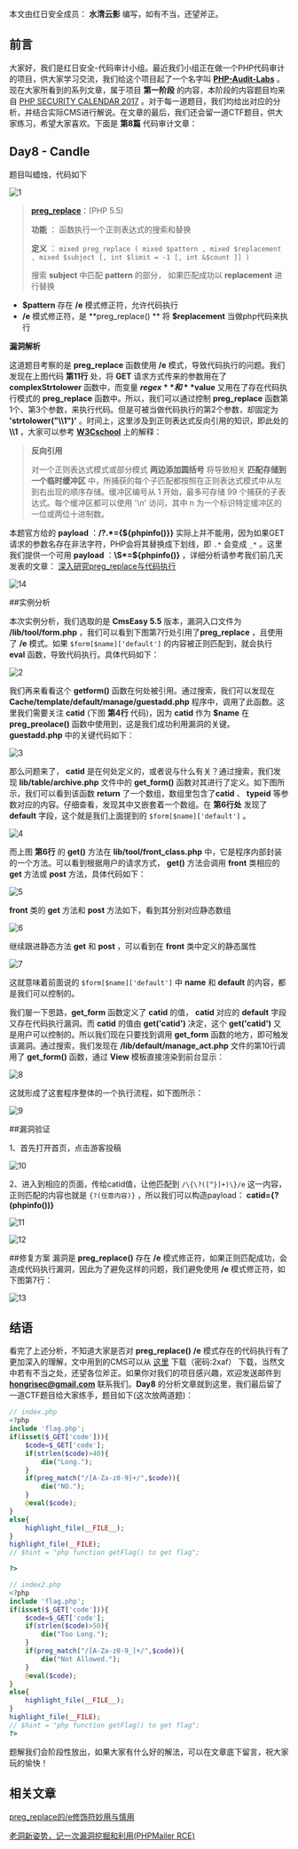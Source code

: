 本文由红日安全成员： **水清云影** 编写，如有不当，还望斧正。

## 前言

大家好，我们是红日安全-代码审计小组。最近我们小组正在做一个PHP代码审计的项目，供大家学习交流，我们给这个项目起了一个名字叫 [**PHP-Audit-Labs**](https://github.com/hongriSec/PHP-Audit-Labs) 。现在大家所看到的系列文章，属于项目 **第一阶段** 的内容，本阶段的内容题目均来自 [PHP SECURITY CALENDAR 2017](https://www.ripstech.com/php-security-calendar-2017/) 。对于每一道题目，我们均给出对应的分析，并结合实际CMS进行解说。在文章的最后，我们还会留一道CTF题目，供大家练习，希望大家喜欢。下面是 **第8篇** 代码审计文章：

## Day8 - Candle

题目叫蜡烛，代码如下

![1](CTF%20总结/PHP-Audit-Labs/Part1/Day8/files/1.png)

>[**preg_replace**](http://php.net/manual/zh/function.preg-replace.php)：(PHP 5.5)
>
>**功能** ： 函数执行一个正则表达式的搜索和替换
>
>**定义** ： `mixed preg_replace ( mixed $pattern , mixed $replacement , mixed $subject [, int $limit = -1 [, int &$count ]] )`
>
>搜索 **subject** 中匹配 **pattern** 的部分， 如果匹配成功以 **replacement** 进行替换

* **$pattern** 存在 **/e** 模式修正符，允许代码执行
* **/e** 模式修正符，是 **preg_replace() ** 将 **$replacement** 当做php代码来执行

**漏洞解析** 

这道题目考察的是 **preg_replace** 函数使用 **/e** 模式，导致代码执行的问题。我们发现在上图代码 **第11行** 处，将 **GET** 请求方式传来的参数用在了 **complexStrtolower** 函数中，而变量 **$regex** 和 **$value** 又用在了存在代码执行模式的 **preg_replace** 函数中。所以，我们可以通过控制 **preg_replace** 函数第1个、第3个参数，来执行代码。但是可被当做代码执行的第2个参数，却固定为 **'strtolower("\\\1")'** 。时间上，这里涉及到正则表达式反向引用的知识，即此处的 **\\\1** ，大家可以参考 [**W3Cschool**](https://www.w3cschool.cn/zhengzebiaodashi/regexp-syntax.html) 上的解释：

>**反向引用** 
>
>对一个正则表达式模式或部分模式 **两边添加圆括号** 将导致相关 **匹配存储到一个临时缓冲区** 中，所捕获的每个子匹配都按照在正则表达式模式中从左到右出现的顺序存储。缓冲区编号从 1 开始，最多可存储 99 个捕获的子表达式。每个缓冲区都可以使用 '\n' 访问，其中 n 为一个标识特定缓冲区的一位或两位十进制数。

本题官方给的 **payload** ：**/?.*={${phpinfo()}}** 实际上并不能用，因为如果GET请求的参数名存在非法字符，PHP会将其替换成下划线，即 `.*` 会变成 `_*` 。这里我们提供一个可用 **payload** ：**\S*=${phpinfo()}** ，详细分析请参考我们前几天发表的文章： [深入研究preg_replace与代码执行](https://xz.aliyun.com/t/2557) 

![14](CTF%20总结/PHP-Audit-Labs/Part1/Day8/files/14.png)


##实例分析

本次实例分析，我们选取的是 **CmsEasy 5.5** 版本，漏洞入口文件为 **/lib/tool/form.php** ，我们可以看到下图第7行处引用了**preg_replace** ，且使用了 **/e** 模式。如果 `$form[$name]['default']` 的内容被正则匹配到，就会执行 **eval** 函数，导致代码执行。具体代码如下：

![2](CTF%20总结/PHP-Audit-Labs/Part1/Day8/files/2.png)

我们再来看看这个 **getform()** 函数在何处被引用。通过搜索，我们可以发现在 **Cache/template/default/manage/guestadd.php** 程序中，调用了此函数。这里我们需要关注 **catid** (下图 **第4行** 代码)，因为 **catid** 作为 **$name** 在 **preg_preolace()** 函数中使用到，这是我们成功利用漏洞的关键。 **guestadd.php** 中的关键代码如下：

![3](CTF%20总结/PHP-Audit-Labs/Part1/Day8/files/3.png)

那么问题来了， **catid** 是在何处定义的，或者说与什么有关？通过搜索，我们发现 **lib/table/archive.php** 文件中的 **get_form()** 函数对其进行了定义。如下图所示，我们可以看到该函数 **return** 了一个数组，数组里包含了**catid** 、 **typeid** 等参数对应的内容。仔细查看，发现其中又嵌套着一个数组。在 **第6行处** 发现了 **default** 字段，这个就是我们上面提到的 `$form[$name]['default']` 。

![4](CTF%20总结/PHP-Audit-Labs/Part1/Day8/files/4.png)

而上图 **第6行** 的 **get()** 方法在 **lib/tool/front_class.php** 中，它是程序内部封装的一个方法。可以看到根据用户的请求方式， **get()** 方法会调用 **front** 类相应的 **get** 方法或 **post** 方法，具体代码如下：

![5](CTF%20总结/PHP-Audit-Labs/Part1/Day8/files/5.png)

 **front** 类的 **get** 方法和 **post** 方法如下，看到其分别对应静态数组

![6](CTF%20总结/PHP-Audit-Labs/Part1/Day8/files/6.png)

继续跟进静态方法 **get** 和 **post** ，可以看到在 **front** 类中定义的静态属性

![7](CTF%20总结/PHP-Audit-Labs/Part1/Day8/files/7.png)

这就意味着前面说的 `$form[$name]['default']` 中 **name** 和 **default** 的内容，都是我们可以控制的。

我们屡一下思路，**get_form** 函数定义了 **catid** 的值， **catid** 对应的 **default** 字段又存在代码执行漏洞。而 **catid** 的值由 **get('catid')** 决定，这个 **get('catid')** 又是用户可以控制的。所以我们现在只要找到调用 **get_form** 函数的地方，即可触发该漏洞。通过搜索，我们发现在 **/lib/default/manage_act.php** 文件的第10行调用了 **get_form()** 函数，通过 **View** 模板直接渲染到前台显示：

![8](CTF%20总结/PHP-Audit-Labs/Part1/Day8/files/8.png)

这就形成了这套程序整体的一个执行流程，如下图所示：

![9](CTF%20总结/PHP-Audit-Labs/Part1/Day8/files/9.png)

##漏洞验证

1、首先打开首页，点击游客投稿

![10](CTF%20总结/PHP-Audit-Labs/Part1/Day8/files/10.png)

2、进入到相应的页面，传给catid值，让他匹配到 `/\{\?([^}]+)\}/e` 这一内容，正则匹配的内容也就是 `{?(任意内容)}` ，所以我们可以构造payload： **catid={?(phpinfo())}** 

![11](CTF%20总结/PHP-Audit-Labs/Part1/Day8/files/11.png)

![12](CTF%20总结/PHP-Audit-Labs/Part1/Day8/files/12.png)

##修复方案
漏洞是 **preg_replace()** 存在 **/e** 模式修正符，如果正则匹配成功，会造成代码执行漏洞，因此为了避免这样的问题，我们避免使用 **/e** 模式修正符，如下图第7行：

![13](CTF%20总结/PHP-Audit-Labs/Part1/Day8/files/13.png)

## 结语

看完了上述分析，不知道大家是否对 **preg_replace()**  **/e** 模式存在的代码执行有了更加深入的理解，文中用到的CMS可以从 [这里](https://pan.baidu.com/s/1tzn6C0bk5H8aLPDBylCDUw) 下载（密码:2xaf） 下载，当然文中若有不当之处，还望各位斧正。如果你对我们的项目感兴趣，欢迎发送邮件到 **hongrisec@gmail.com** 联系我们。**Day8** 的分析文章就到这里，我们最后留了一道CTF题目给大家练手，题目如下(这次放两道题)：
```php
// index.php
<?php
include 'flag.php';
if(isset($_GET['code'])){
    $code=$_GET['code'];
    if(strlen($code)>40){
        die("Long.");
    }
    if(preg_match("/[A-Za-z0-9]+/",$code)){
        die("NO.");
    }
    @eval($code);
}
else{
    highlight_file(__FILE__);
}
highlight_file(__FILE);
// $hint = "php function getFlag() to get flag";

?>
```

```php
// index2.php
<?php
include 'flag.php';
if(isset($_GET['code'])){
    $code=$_GET['code'];
    if(strlen($code)>50){
        die("Too Long.");
    }
    if(preg_match("/[A-Za-z0-9_]+/",$code)){
        die("Not Allowed.");
    }
    @eval($code);
}
else{
    highlight_file(__FILE__);
}
highlight_file(__FILE);
// $hint = "php function getFlag() to get flag";
?> 
```

题解我们会阶段性放出，如果大家有什么好的解法，可以在文章底下留言，祝大家玩的愉快！

## 相关文章

[preg_replace的/e修饰符妙用与慎用](https://521-wf.com/archives/45.html)

[老洞新姿势，记一次漏洞挖掘和利用(PHPMailer RCE)](https://xz.aliyun.com/t/1290)